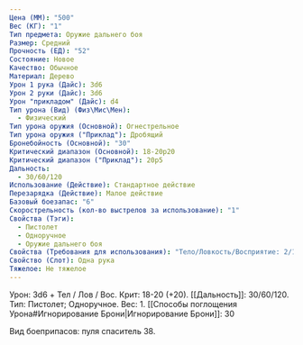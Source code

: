 ```yaml
---
Цена (ММ): "500"
Вес (КГ): "1"
Тип предмета: Оружие дальнего боя
Размер: Средний
Прочность (ЕД): "52"
Состояние: Новое
Качество: Обычное
Материал: Дерево
Урон 1 рука (Дайс): 3d6
Урон 2 руки (Дайс): 3d6
Урон "прикладом" (Дайс): d4
Тип урона (Вид) (Физ\Мис\Мен):
  - Физический
Тип урона оружия (Основной): Огнестрельное
Тип урона оружия ("Приклад"): Дробящий
Бронебойность (Основной): "30"
Критический диапазон (Основной): 18-20р20
Критический диапазон ("Приклад"): 20р5
Дальность:
  - 30/60/120
Использование (Действие): Стандартное действие
Перезарядка (Действие): Малое действие
Базовый боезапас: "6"
Скорострельность (кол-во выстрелов за использование): "1"
Свойства (Тэги):
  - Пистолет
  - Одноручное
  - Оружие дальнего боя
Свойства (Требования для использования): "Тело/Ловкость/Восприятие: 2/1"
Свойство (Слот): Одна рука
Тяжелое: Не тяжелое
---
```

Урон: 3d6 + Тел / Лов / Вос. Крит: 18-20 (+20). [[Дальность]]: 30/60/120. Тип: Пистолет; Одноручное. Вес: 1.
[[Способы поглощения Урона#Игнорирование Брони|Игнорирование Брони]]: 30

Вид боеприпасов: пуля спаситель 38.


